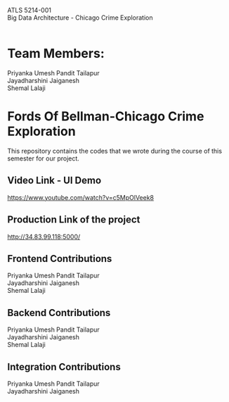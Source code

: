 ATLS 5214-001 </br>
Big Data Architecture - Chicago Crime Exploration</br>
<br/>
# Team Members: </br>
Priyanka Umesh Pandit Tailapur </br>
Jayadharshini Jaiganesh </br>
Shemal Lalaji </br>

# Fords Of Bellman-Chicago Crime Exploration</br>
This repository contains the codes that we wrote during the course of this semester for our project.<br/>

## Video Link - UI Demo
https://www.youtube.com/watch?v=c5MpOlVeek8

## Production Link of the project
 http://34.83.99.118:5000/

## Frontend Contributions
Priyanka Umesh Pandit Tailapur </br>
Jayadharshini Jaiganesh </br>
Shemal Lalaji </br>

## Backend Contributions
Priyanka Umesh Pandit Tailapur </br>
Jayadharshini Jaiganesh </br>
Shemal Lalaji </br>

## Integration Contributions
Priyanka Umesh Pandit Tailapur </br>
Jayadharshini Jaiganesh </br>
